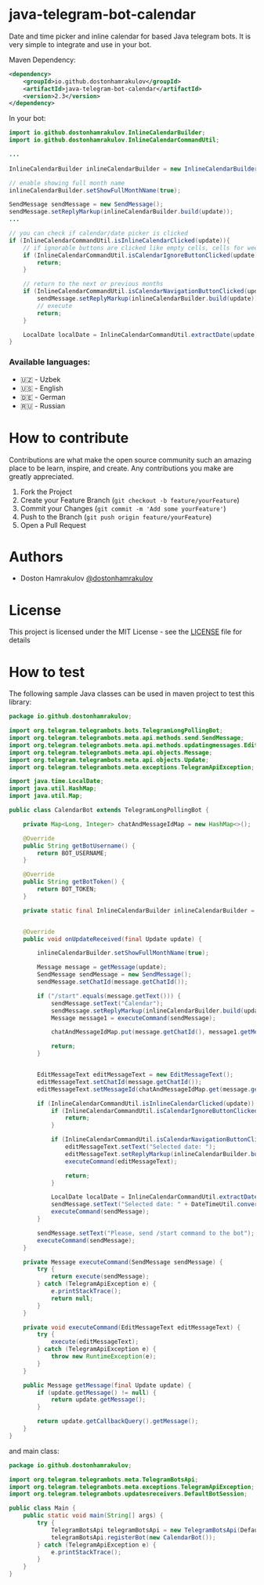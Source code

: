 # java-telegram-bot-calendar
Date and time picker and inline calendar for based Java telegram bots. It is very simple to integrate and use in your bot.

Maven Dependency:
```xml
<dependency>
    <groupId>io.github.dostonhamrakulov</groupId>
    <artifactId>java-telegram-bot-calendar</artifactId>
    <version>2.3</version>
</dependency>
```

In your bot:
```java
import io.github.dostonhamrakulov.InlineCalendarBuilder;
import io.github.dostonhamrakulov.InlineCalendarCommandUtil;

...
        
InlineCalendarBuilder inlineCalendarBuilder = new InlineCalendarBuilder(LanguageEnum.DE);

// enable showing full month name
inlineCalendarBuilder.setShowFullMonthName(true);

SendMessage sendMessage = new SendMessage();
sendMessage.setReplyMarkup(inlineCalendarBuilder.build(update));
...

// you can check if calendar/date picker is clicked        
if (InlineCalendarCommandUtil.isInlineCalendarClicked(update)){
    // if ignorable buttons are clicked like empty cells, cells for week days, etc.
    if (InlineCalendarCommandUtil.isCalendarIgnoreButtonClicked(update)) {
        return;
    }

    // return to the next or previous months
    if (InlineCalendarCommandUtil.isCalendarNavigationButtonClicked(update)) {
        sendMessage.setReplyMarkup(inlineCalendarBuilder.build(update));
        // execute
        return;
    }

    LocalDate localDate = InlineCalendarCommandUtil.extractDate(update);
}
```

### Available languages:
 * 🇺🇿 - Uzbek
 * 🇺🇸 - English
 * 🇩🇪 - German
 * 🇷🇺 - Russian

# How to contribute
Contributions are what make the open source community such an amazing place to be learn, inspire, and create. Any contributions you make are greatly appreciated.

1. Fork the Project
2. Create your Feature Branch (`git checkout -b feature/yourFeature`)
3. Commit your Changes (`git commit -m 'Add some yourFeature'`)
4. Push to the Branch (`git push origin feature/yourFeature`)
5. Open a Pull Request

# Authors
 * Doston Hamrakulov [@dostonhamrakulov](https://github.com/dostonhamrakulov/)

# License
This project is licensed under the MIT License - see the [LICENSE](https://github.com/dostonhamrakulov/java-telegram-bot-calendar/blob/main/LICENSE) file for details

# How to test
The following sample Java classes can be used in maven project to test this library:
```java
package io.github.dostonhamrakulov;

import org.telegram.telegrambots.bots.TelegramLongPollingBot;
import org.telegram.telegrambots.meta.api.methods.send.SendMessage;
import org.telegram.telegrambots.meta.api.methods.updatingmessages.EditMessageText;
import org.telegram.telegrambots.meta.api.objects.Message;
import org.telegram.telegrambots.meta.api.objects.Update;
import org.telegram.telegrambots.meta.exceptions.TelegramApiException;

import java.time.LocalDate;
import java.util.HashMap;
import java.util.Map;

public class CalendarBot extends TelegramLongPollingBot {

    private Map<Long, Integer> chatAndMessageIdMap = new HashMap<>();

    @Override
    public String getBotUsername() {
        return BOT_USERNAME;
    }

    @Override
    public String getBotToken() {
        return BOT_TOKEN;
    }

    private static final InlineCalendarBuilder inlineCalendarBuilder = new InlineCalendarBuilder(LanguageEnum.DE);


    @Override
    public void onUpdateReceived(final Update update) {

        inlineCalendarBuilder.setShowFullMonthName(true);

        Message message = getMessage(update);
        SendMessage sendMessage = new SendMessage();
        sendMessage.setChatId(message.getChatId());

        if ("/start".equals(message.getText())) {
            sendMessage.setText("Calendar");
            sendMessage.setReplyMarkup(inlineCalendarBuilder.build(update));
            Message message1 = executeCommand(sendMessage);

            chatAndMessageIdMap.put(message.getChatId(), message1.getMessageId());

            return;
        }


        EditMessageText editMessageText = new EditMessageText();
        editMessageText.setChatId(message.getChatId());
        editMessageText.setMessageId(chatAndMessageIdMap.get(message.getChatId()));

        if (InlineCalendarCommandUtil.isInlineCalendarClicked(update)) {
            if (InlineCalendarCommandUtil.isCalendarIgnoreButtonClicked(update)) {
                return;
            }

            if (InlineCalendarCommandUtil.isCalendarNavigationButtonClicked(update)) {
                editMessageText.setText("Selected date: ");
                editMessageText.setReplyMarkup(inlineCalendarBuilder.build(update));
                executeCommand(editMessageText);

                return;
            }

            LocalDate localDate = InlineCalendarCommandUtil.extractDate(update);
            sendMessage.setText("Selected date: " + DateTimeUtil.convertToString(localDate));
            executeCommand(sendMessage);
        }

        sendMessage.setText("Please, send /start command to the bot");
        executeCommand(sendMessage);
    }

    private Message executeCommand(SendMessage sendMessage) {
        try {
            return execute(sendMessage);
        } catch (TelegramApiException e) {
            e.printStackTrace();
            return null;
        }
    }

    private void executeCommand(EditMessageText editMessageText) {
        try {
            execute(editMessageText);
        } catch (TelegramApiException e) {
            throw new RuntimeException(e);
        }
    }

    public Message getMessage(final Update update) {
        if (update.getMessage() != null) {
            return update.getMessage();
        }

        return update.getCallbackQuery().getMessage();
    }
}
```

and main class:
```java
package io.github.dostonhamrakulov;

import org.telegram.telegrambots.meta.TelegramBotsApi;
import org.telegram.telegrambots.meta.exceptions.TelegramApiException;
import org.telegram.telegrambots.updatesreceivers.DefaultBotSession;

public class Main {
    public static void main(String[] args) {
        try {
            TelegramBotsApi telegramBotsApi = new TelegramBotsApi(DefaultBotSession.class);
            telegramBotsApi.registerBot(new CalendarBot());
        } catch (TelegramApiException e) {
            e.printStackTrace();
        }
    }
}
```
